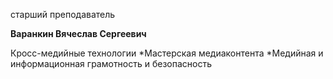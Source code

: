 старший преподаватель



**Варанкин Вячеслав Сергеевич**

Кросс-медийные технологии
	*Мастерская медиаконтента
	*Медийная и информационная грамотность и безопасность